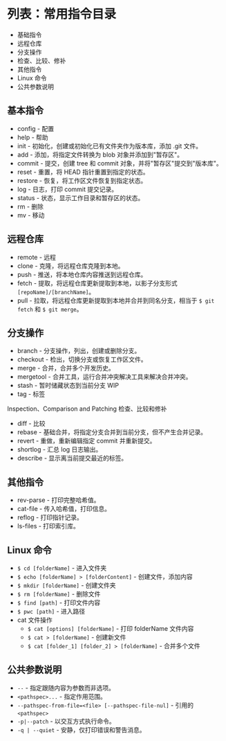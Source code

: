 # 列表：常用指令目录

- 基础指令
- 远程仓库
- 分支操作
- 检查、比较、修补
- 其他指令
- Linux 命令
- 公共参数说明

## 基本指令

- config - 配置
- help - 帮助
- init - 初始化，创建或初始化已有文件夹作为版本库，添加 .git 文件。
- add - 添加，将指定文件转换为 blob 对象并添加到"暂存区"。
- commit - 提交，创建 tree 和 commit 对象，并将"暂存区"提交到"版本库"。
- reset - 重置，将 HEAD 指针重置到指定的状态。
- restore - 恢复，将工作区文件恢复到指定状态。
- log - 日志，打印 commit 提交记录。
- status - 状态，显示工作目录和暂存区的状态。
- rm - 删除
- mv - 移动

## 远程仓库

- remote - 远程
- clone - 克隆，将远程仓库克隆到本地。
- push - 推送，将本地仓库内容推送到远程仓库。
- fetch - 提取，将远程仓库更新提取到本地，以影子分支形式 `[repoName]/[branchName]`。
- pull - 拉取，将远程仓库更新提取到本地并合并到同名分支，相当于 `$ git fetch` 和 `$ git merge`。

## 分支操作

- branch - 分支操作，列出，创建或删除分支。
- checkout - 检出，切换分支或恢复工作区文件。
- merge - 合并，合并多个开发历史。
- mergetool - 合并工具，运行合并冲突解决工具来解决合并冲突。
- stash - 暂时储藏状态到当前分支 WIP
- tag - 标签

Inspection、Comparison and Patching 检查、比较和修补

- diff - 比较
- rebase - 基础合并，将指定分支合并到当前分支，但不产生合并记录。
- revert - 重做，重新编辑指定 commit 并重新提交。
- shortlog - 汇总 log 日志输出。
- describe - 显示离当前提交最近的标签。

## 其他指令

- rev-parse - 打印完整哈希值。
- cat-file - 传入哈希值，打印信息。
- reflog - 打印指针记录。
- ls-files - 打印索引库。

## Linux 命令

- `$ cd [folderName]` - 进入文件夹
- `$ echo [folderName] > [folderContent]` - 创建文件，添加内容
- `$ mkdir [folderName]` - 创建文件夹
- `$ rm [folderName]` - 删除文件
- `$ find [path]` - 打印文件内容
- `$ pwc [path]` - 进入路径
- cat 文件操作
	- `$ cat [options] [folderName]` - 打印 folderName 文件内容
	- `$ cat > [folderName]` - 创建新文件
	- `$ cat [folder_1] [folder_2] > [folderName]` - 合并多个文件

## 公共参数说明

- `--` - 指定跟随内容为参数而非选项。
- `<pathspec>...` - 指定作用范围。
- `--pathspec-from-file=<file> [--pathspec-file-nul]` - 引用的 `<pathspec>`
- `-p|--patch` - 以交互方式执行命令。
- `-q | --quiet` - 安静，仅打印错误和警告消息。
